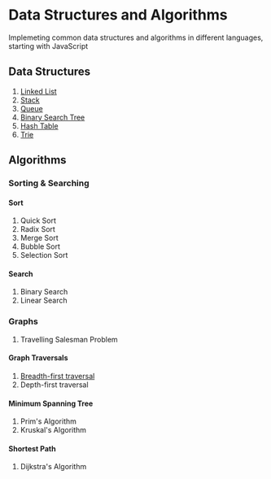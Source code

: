 # Data Structures and Algorithms

Implemeting common data structures and algorithms in different languages, starting with JavaScript

## Data Structures

1. [Linked List](./DataStructures/LinkedList/LinkedList.md)
2. [Stack](./DataStructures/Stack/Stack.md)
3. [Queue](./DataStructures/Queue/Queue.md)
4. [Binary Search Tree](./DataStructures/BinarySearchTree/BinarySearchTree.md)
5. [Hash Table](./DataStructures/HashTable/HashTable.md)
6. [Trie](./DataStructures/Trie/Trie.md)

## Algorithms

### Sorting & Searching

#### Sort

1. Quick Sort
2. Radix Sort
3. Merge Sort
4. Bubble Sort
5. Selection Sort

#### Search

1. Binary Search
2. Linear Search

### Graphs

1. Travelling Salesman Problem

#### Graph Traversals

1. [Breadth-first traversal](./Graphs/BreadthFirstSearch.md)
2. Depth-first traversal

#### Minimum Spanning Tree 

1. Prim's Algorithm
2. Kruskal's Algorithm

#### Shortest Path

1. Dijkstra's Algorithm



